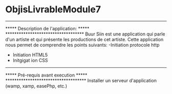 # ObjisLivrableModule7
************************************
*****  	Description de l'application:   	*****
	***********************************
 Buur Siin est une application qui parle d'un artiste et qui présente les productions de cet artiste.
Cette application nous permet de comprendre les points suivants:
-Initiation  protocole http
- Initiation HTML5
- Initgigat ion  CSS
 
 ************************************
*****  	     Pré-requis avant execution		*****
	************************************
Installer  un serveur d'application (wamp, xamp, easePhp, etc.)
